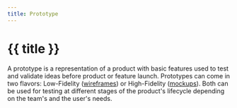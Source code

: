 ```yaml
---
title: Prototype
---
```


# {{ title }}

A prototype is a representation of a product with basic features used to test and validate ideas before product or feature launch. Prototypes can come in two flavors: Low-Fidelity ([wireframes](/glossary/wireframe)) or High-Fidelity ([mockups](/glossary/mockup)). Both can be used for testing at different stages of the product's lifecycle depending on the team's and the user's needs.